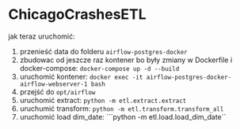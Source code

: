 # ChicagoCrashesETL

jak teraz uruchomić:
1. przenieść data do folderu ```airflow-postgres-docker```
2. zbudowac od jeszcze raz kontener bo były zmiany w Dockerfile i docker-compose: ```docker-compose up -d --build```
3. uruchomić kontener: ```docker exec -it airflow-postgres-docker-airflow-webserver-1 bash ```
4. przejść do ```opt/airflow```
5. uruchomić extract: ```python -m etl.extract.extract```
6. uruchumić transform: ```python -m etl.transform.transform_all```
7. uruchomić load dim_date: ```python -m etl.load.load_dim_date``

